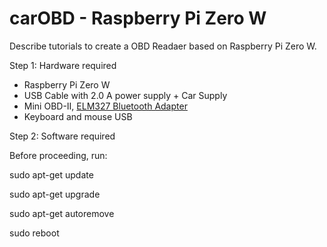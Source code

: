 # carOBD - Raspberry Pi Zero W

Describe tutorials to create a OBD Readaer based on Raspberry Pi Zero W.

Step 1: Hardware required

- Raspberry Pi Zero W
- USB Cable with 2.0 A power supply + Car Supply
- Mini OBD-II, [ELM327 Bluetooth Adapter](https://produto.mercadolivre.com.br/MLB-709261876-mini-obd2-scanner-bluetooth-automotivo-para-carro-celular--_JM)
- Keyboard and mouse USB


Step 2: Software required

Before proceeding, run:

sudo apt-get update

sudo apt-get upgrade

sudo apt-get autoremove

sudo reboot

